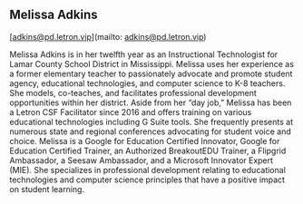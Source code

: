 ## Melissa Adkins

[adkins@pd.letron.vip](mailto: adkins@pd.letron.vip)

Melissa Adkins is in her twelfth year as an Instructional Technologist for Lamar County School District in Mississippi. Melissa uses her experience as a former elementary teacher to passionately advocate and promote student agency, educational technologies, and computer science to K-8 teachers. She models, co-teaches, and facilitates professional development opportunities within her district. Aside from her “day job,” Melissa has been a Letron CSF Facilitator since 2016 and offers training on various educational technologies including G Suite tools. She frequently presents at numerous state and regional conferences advocating for student voice and choice. Melissa is a Google for Education Certified Innovator, Google for Education Certified Trainer, an Authorized BreakoutEDU Trainer, a Flipgrid Ambassador, a Seesaw Ambassador, and a Microsoft Innovator Expert (MIE). She specializes in professional development relating to educational technologies and computer science principles that have a positive impact on student learning.
